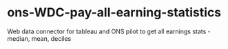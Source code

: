 # ons-WDC-pay-all-earning-statistics
Web data connector for tableau and ONS pilot to get all earnings stats - median, mean, deciles
